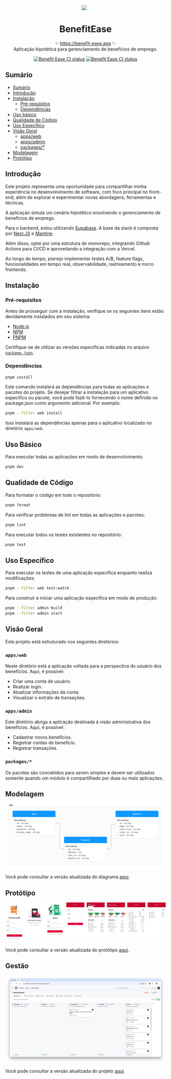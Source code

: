 <p align="center">
  <img src="images/demo.gif" width="100" style="margin-right: 8px;"/>
  <h1 align="center">BenefitEase</h1>
  <p align="center">
    ✨ <a href="https://benefit-ease-web.vercel.app">https://benefit-ease.app</a> ✨
    <br/>
    Aplicação hipotética para gerenciamento de benefícios de emprego.
  </p>
</p>
<p align="center">
<a href="https://github.com/alanpinhel/benefit-ease/actions/workflows/build.yml?query=branch%3Amain"><img src="https://github.com/alanpinhel/benefit-ease/actions/workflows/build.yml/badge.svg?event=push&branch=main" alt="Benefit Ease CI status" /></a>
<a href="https://github.com/alanpinhel/benefit-ease/actions/workflows/test.yml?query=branch%3Amain"><img src="https://github.com/alanpinhel/benefit-ease/actions/workflows/test.yml/badge.svg?event=push&branch=main" alt="Benefit Ease CI status" /></a>

## Sumário

- [Sumário](#sumário)
- [Introdução](#introdução)
- [Instalação](#instalação)
  - [Pré-requisitos](#pré-requisitos)
  - [Dependências](#dependências)
- [Uso básico](#uso-básico)
- [Qualidade de Código](#qualidade-de-código)
- [Uso Específico](#uso-específico)
- [Visão Geral](#visão-geral)
  - [apps/web](#appsweb)
  - [apps/admin](#appsadmin)
  - [packages/\*](#packages)
- [Modelagem](#modelagem)
- [Protótipo](#protótipo)

## Introdução

Este projeto representa uma oportunidade para compartilhar minha experiência no desenvolvimento de software, com foco principal no front-end, além de explorar e experimentar novas abordagens, ferramentas e técnicas.

A aplicação simula um cenário hipotético envolvendo o gerenciamento de benefícios de emprego.

Para o backend, estou utilizando [Supabase](https://supabase.com/). A base da stack é composta por [Next.JS](https://nextjs.org/) e [Mantine](https://mantine.dev/).

Além disso, optei por uma estrutura de monorepo, integrando Github Actions para CI/CD e aproveitando a integração com a Vercel.

Ao longo do tempo, planejo implementar testes A/B, feature flags, funcionalidades em tempo real, observabilidade, rastreamento e micro frontends.

## Instalação

### Pré-requisitos

Antes de prosseguir com a instalação, verifique se os seguintes itens estão devidamente instalados em seu sistema:

- [Node.js](https://nodejs.org/)
- [NPM](https://www.npmjs.com/)
- [PNPM](https://pnpm.io/)

Certifique-se de utilizar as versões específicas indicadas no arquivo [`package.json`](package.json#L4-L6).

### Dependências

```sh
pnpm install
```

Este comando instalará as dependências para todas as aplicações e pacotes do projeto. Se desejar filtrar a instalação para um aplicativo específico ou pacote, você pode fazê-lo fornecendo o nome definido no package.json como argumento adicional. Por exemplo:

```sh
pnpm --filter web install
```

Isso instalará as dependências apenas para o aplicativo localizado no diretório `apps/web`.

## Uso Básico

Para executar todas as aplicações em modo de desenvolvimento:

```sh
pnpm dev
```

## Qualidade de Código

Para formatar o código em todo o repositório:

```sh
pnpm format
```

Para verificar problemas de lint em todas as aplicações e pacotes:

```sh
pnpm lint
```

Para executar todos os testes existentes no repositório:

```sh
pnpm test
```

## Uso Específico

Para executar os testes de uma aplicação específica enquanto realiza modificações:

```sh
pnpm --filter web test:watch
```

Para construir e iniciar uma aplicação específica em modo de produção:

```sh
pnpm --filter admin build
pnpm --filter admin start
```

## Visão Geral

Este projeto está estruturado nos seguintes diretórios:

### `apps/web`

Neste diretório está a aplicação voltada para a perspectiva do usuário dos benefícios. Aqui, é possível:

- Criar uma conta de usuário.
- Realizar login.
- Atualizar informações da conta.
- Visualizar o extrato de transações.

### `apps/admin`

Este diretório abriga a aplicação destinada à visão administrativa dos benefícios. Aqui, é possível:

- Cadastrar novos benefícios.
- Registrar contas de benefício.
- Registrar transações.

### `packages/*`

Os pacotes são concebidos para serem simples e devem ser utilizados somente quando um módulo é compartilhado por duas ou mais aplicações.

## Modelagem

![UML](images/uml.png)

Você pode consultar a versão atualizada do diagrama [aqui](https://www.figma.com/file/hqGPsRjxpCAvTNLdSfaGFt/UML?type=whiteboard&node-id=1053-156&t=miBJPy8y5hVFykfh-11).

## Protótipo

![Protótipo](images/prototype.png)

Você pode consultar a versão atualizada do protótipo [aqui](https://www.figma.com/file/duXHOBWw2uaRA2Va27TpDz/WebApp?type=design&node-id=3301-343&mode=design).

## Gestão

![kanban.png](images/kanban.png)

Você pode consultar a versão atualizada do projeto [aqui](https://github.com/users/alanpinhel/projects/2).

